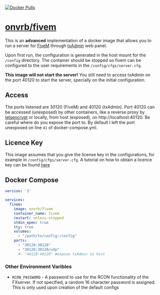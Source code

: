 [hub]: https://hub.docker.com/r/onvrb/fivem
[git]: https://github.com/onvrb/fivem

[![Docker Pulls](https://img.shields.io/docker/pulls/onvrb/fivem.svg)][hub]

# [onvrb/fivem][hub]

This is an **advanced** implementation of a docker image that allows you to run a server for [FiveM](https://fivem.net/) through [txAdmin](https://github.com/tabarra/txAdmin) web panel.

Upon first run, the configuration is generated in the host mount for the `/config` directory.
The container should be stopped so fivem can be configured to the user requirements in the `/config/cfgs/server.cfg`.

**This image will not start the server!** You still need to access txAdmin on the port 40120 to start the server, specially on the initial configuration.

## Access

The ports listened are 30120 (FiveM) and 40120 (txAdmin). Port 40120 can be accessed (unexposed) by other containers, like a reverse proxy by [letsencrypt](https://hub.docker.com/r/linuxserver/letsencrypt) or locally, from host (exposed), on http://localhost:40120. Be careful where do you expose the port to. By default I left the port unexposed on line `41` of docker-compose.yml.

## Licence Key

This image assumes that you give the license key in the configurations, for example in `/config/cfgs/server.cfg`.
A tutorial on how to obtain a licence key can be found [here](https://forum.fivem.net/t/explained-how-to-make-add-a-server-key/56120)

## Docker Compose

```yml
version: '3'

services:
  fivem:
    image: onvrb/fivem
    container_name: fivem
    restart: unless-stopped
    stdin_open: true
    tty: true
    volumes:
      - "/path/to/config:/config"
    ports:
      - "30120:30120"
      - "30120:30120/udp"
      #- "40120:40120" #expose txAdmin to host
```

### Other Environment Varibles

- `RCON_PASSWORD` - A password to use for the RCON functionality of the FXserver. If not specified, a random 16 character password is assigned. This is only used upon creation of the default configs
